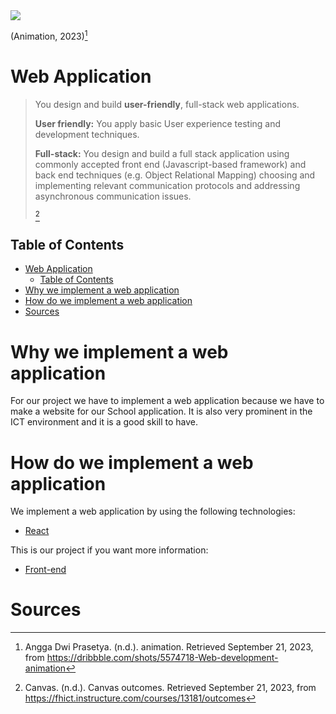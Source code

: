 
<img src="https://cdn.dribbble.com/users/2069402/screenshots/5574718/media/8c5a6ae295d7b6e73adaa9ae68b3b8fd.gif">

(Animation, 2023)[^2]
# Web Application
> You design and build **user-friendly**, full-stack web applications.
>
> **User friendly:** 	You apply basic User experience testing and development techniques.
> 
>**Full-stack:**
 You design and build a full stack application using commonly accepted front end (Javascript-based framework) and back end techniques (e.g. Object Relational Mapping) choosing and implementing relevant communication protocols and addressing asynchronous communication issues.
>
>[^1]

## Table of Contents

- [Web Application](#web-application)
  - [Table of Contents](#table-of-contents)
- [Why we implement a web application](#why-we-implement-a-web-application)
- [How do we implement a web application](#how-do-we-implement-a-web-application)
- [Sources](#sources)


# Why we implement a web application

For our project we have to implement a web application because we have to make a website for our School application. It is also very prominent in the ICT environment and it is a good skill to have.

# How do we implement a web application

We implement a web application by using the following technologies:
- [React](https://reactjs.org/)

This is our project if you want more information:
- [Front-end](https://github.com/TravelXPToday/Frontend)

# Sources

[^1]:Canvas. (n.d.). Canvas outcomes. Retrieved September 21, 2023, from https://fhict.instructure.com/courses/13181/outcomes

[^2]:Angga Dwi Prasetya. (n.d.). animation. Retrieved September 21, 2023, from https://dribbble.com/shots/5574718-Web-development-animation